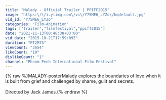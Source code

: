 ```yaml
---
title: "Malady - Official Trailer | PPIFF2015"
image: "https:\/\/i.ytimg.com\/vi\/Y75ME6_LYZo\/hqdefault.jpg"
vid_id: "Y75ME6_LYZo"
categories: "Film-Animation"
tags: ["trailer","filmfestival","ppiff2015"]
date: "2021-11-13T00:48:38+03:00"
vid_date: "2015-10-21T17:59:09Z"
duration: "PT2M7S"
viewcount: "3654"
likeCount: "10"
dislikeCount: "1"
channel: "Phnom Penh International Film Festival"
---
```

{% raw %}MALADY-posterMalady explores the boundaries of love when it is built from grief and challenged by shame, guilt and secrets.<br /><br />Directed by Jack James.{% endraw %}
